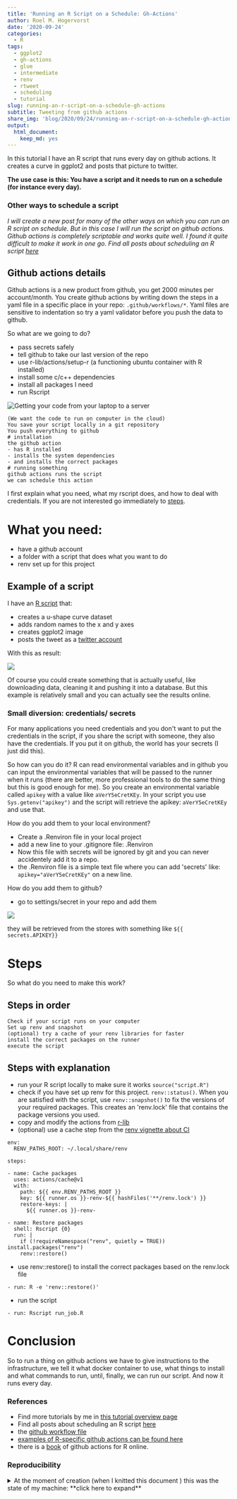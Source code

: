 ```yaml
---
title: 'Running an R Script on a Schedule: Gh-Actions'
author: Roel M. Hogervorst
date: '2020-09-24'
categories:
  - R
tags:
  - ggplot2
  - gh-actions
  - glue
  - intermediate
  - renv
  - rtweet
  - scheduling
  - tutorial
slug: running-an-r-script-on-a-schedule-gh-actions
subtitle: Tweeting from github actions
share_img: 'blog/2020/09/24/running-an-r-script-on-a-schedule-gh-actions/screenshot2.png'
output:
  html_document:
    keep_md: yes
---
```


<!-- useful settings for rmarkdown-->



<!-- content  -->

In this tutorial I have an R script that runs every day on github actions. It creates a curve in ggplot2 and posts that picture to twitter. 


**The use case is this: You have a script and it needs to run on a schedule (for instance every day).**

### Other ways to schedule a script
*I will create a new post for many of the other ways on which you can run an R script on schedule. But in this case I will run the script on github actions. Github actions is completely scriptable and works quite well. I found it quite difficult to make it work in one go. Find all posts about scheduling an R script [here](https://blog.rmhogervorst.nl/tags/scheduling/)* 


## Github actions details
Github actions is a new product from github, you get 2000 minutes per account/month.
You create github actions by writing down the steps in a yaml file in a specific
place in your repo: `.github/workflows/*`. Yaml files are sensitive to indentation
so try a yaml validator before you push the data to github. 

So what are we going to do?

- pass secrets safely
- tell github to take our last version of the repo
- use r-lib/actions/setup-r (a functioning ubuntu container with R installed)
- install some c/c++ dependencies
- install all packages I need
- run Rscript


![Getting your code from your laptop to a server](laptopinsky.png)

```
(We want the code to run on computer in the cloud)
You save your script locally in a git repository
You push everything to github
# installation
the github action 
- has R installed
- installs the system dependencies
- and installs the correct packages
# running something
github actions runs the script
we can schedule this action
```

I first explain what you need, what my rscript does, and how to deal with credentials. If you are not interested go immediately to [steps](#steps).

# What you need:

- have a github account
- a folder with a script that does what you want to do
- renv set up for this project

## Example of a script

I have an [R script](https://github.com/RMHogervorst/invertedushape/blob/main/run_job.R) that:

- creates a u-shape curve dataset 
- adds random names to the x and y axes
- creates ggplot2 image
- posts the tweet as a [twitter account](https://twitter.com/invertedushape1)

With this as result:

![](screenshot2.png)

Of course you could create something that is actually useful, like downloading data, cleaning it and pushing it into a database. But this example is relatively small and you can actually see the results online.

### Small diversion: credentials/ secrets

For many applications you need credentials and you don't want to put the
credentials in the script, if you share the script with someone, they also have the credentials. If you put it on github, the world has your secrets (I just did this). 

So how can you do it? R can read environmental variables
and in github you can input the environmental variables that will
be passed to the runner when it runs (there are better, more professional tools to do the same thing but this is good enough for me). So you create an environmental variable called `apikey` with a value like `aVerY5eCretKEy`. In your script you use `Sys.getenv("apikey")` and the script will retrieve the apikey: `aVerY5eCretKEy` and use that.

How do you add them to your local environment?

- Create a .Renviron file in your local project
- add a new line to your .gitignore file: .Renviron
- Now this file with secrets will be ignored by git and you 
can never accidentely add it to a repo.
- the .Renviron file is a simple text file where you can add 'secrets' like: `apikey="aVerY5eCretKEy"` on a new line.

How do you add them to github?

- go to settings/secret in your repo and add them

![](secrets.png)

they will be retrieved from the stores with something like `${{ secrets.APIKEY}}`

# Steps

So what do you need to make this work?

## Steps in order

```
Check if your script runs on your computer
Set up renv and snapshot
(optional) try a cache of your renv libraries for faster 
install the correct packages on the runner
execute the script
```

## Steps with explanation

- run your R script locally to make sure it works `source("script.R")`
- check if you have set up renv for this project. `renv::status()`. When you are satisfied with the script, use `renv::snapshot()` to fix the versions of your required packages. This creates an 'renv.lock' file that contains the package versions you used.
- copy and modify the actions from [r-lib](https://github.com/r-lib/actions/tree/master/setup-r)
- (optional) use a cache step from the [renv vignette about CI](https://rstudio.github.io/renv/articles/ci.html#github-actions-1)

```
env:
  RENV_PATHS_ROOT: ~/.local/share/renv

steps:

- name: Cache packages
  uses: actions/cache@v1
  with:
    path: ${{ env.RENV_PATHS_ROOT }}
    key: ${{ runner.os }}-renv-${{ hashFiles('**/renv.lock') }}
    restore-keys: |
      ${{ runner.os }}-renv-

- name: Restore packages
  shell: Rscript {0}
  run: |
    if (!requireNamespace("renv", quietly = TRUE)) install.packages("renv")
    renv::restore()
```

- use renv::restore() to install the correct packages based on the renv.lock file

`- run: R -e 'renv::restore()'`

- run the script

`- run: Rscript run_job.R`

# Conclusion
So to run a thing on github actions we have to give instructions to the 
infrastructure, we tell it what docker container to use, what things to install
and what commands to run, until, finally, we can run our script.
And now it runs every day.

### References
- Find more tutorials by me in [this tutorial overview page](https://blog.rmhogervorst.nl/tags/tutorial/)
- Find all posts about scheduling an R script [here](https://blog.rmhogervorst.nl/tags/scheduling/)
- the [github workflow file](https://github.com/RMHogervorst/invertedushape/blob/main/.github/workflows/main.yml)
- [examples of R-specific github actions can be found here](https://github.com/r-lib/actions)
- there is a [book](https://ropenscilabs.github.io/actions_sandbox/) of github actions for R online.

### Reproducibility
<details>
<summary> At the moment of creation (when I knitted this document ) this was the state of my machine: **click here to expand** </summary>

```r 
sessioninfo::session_info()
```

```
─ Session info ───────────────────────────────────────────────────────────────
 setting  value                       
 version  R version 4.0.2 (2020-06-22)
 os       macOS Catalina 10.15.6      
 system   x86_64, darwin17.0          
 ui       X11                         
 language (EN)                        
 collate  en_US.UTF-8                 
 ctype    en_US.UTF-8                 
 tz       Europe/Amsterdam            
 date     2020-09-24                  

─ Packages ───────────────────────────────────────────────────────────────────
 package     * version date       lib source        
 assertthat    0.2.1   2019-03-21 [1] CRAN (R 4.0.0)
 cli           2.0.2   2020-02-28 [1] CRAN (R 4.0.0)
 crayon        1.3.4   2017-09-16 [1] CRAN (R 4.0.0)
 digest        0.6.25  2020-02-23 [1] CRAN (R 4.0.0)
 evaluate      0.14    2019-05-28 [1] CRAN (R 4.0.0)
 fansi         0.4.1   2020-01-08 [1] CRAN (R 4.0.0)
 glue          1.4.1   2020-05-13 [1] CRAN (R 4.0.1)
 htmltools     0.5.0   2020-06-16 [1] CRAN (R 4.0.1)
 knitr         1.29    2020-06-23 [1] CRAN (R 4.0.1)
 magrittr      1.5     2014-11-22 [1] CRAN (R 4.0.0)
 rlang         0.4.7   2020-07-09 [1] CRAN (R 4.0.2)
 rmarkdown     2.3     2020-06-18 [1] CRAN (R 4.0.1)
 sessioninfo   1.1.1   2018-11-05 [1] CRAN (R 4.0.1)
 stringi       1.4.6   2020-02-17 [1] CRAN (R 4.0.0)
 stringr       1.4.0   2019-02-10 [1] CRAN (R 4.0.0)
 withr         2.2.0   2020-04-20 [1] CRAN (R 4.0.2)
 xfun          0.15    2020-06-21 [1] CRAN (R 4.0.2)
 yaml          2.2.1   2020-02-01 [1] CRAN (R 4.0.0)

[1] /Library/Frameworks/R.framework/Versions/4.0/Resources/library
```

</details>


